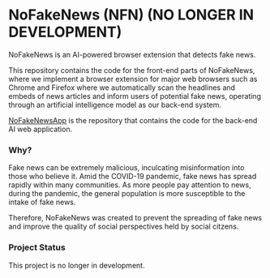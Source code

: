 # NoFakeNews (NFN) (NO LONGER IN DEVELOPMENT)
NoFakeNews is an AI-powered browser extension that detects fake news.

This repository contains the code for the front-end parts of NoFakeNews, where we implement a browser extension for major web browsers such as Chrome and Firefox where we automatically scan the headlines and embeds of news articles and inform users of potential fake news, operating through an artificial intelligence model as our back-end system.

[NoFakeNewsApp](https://github.com/objecteds/NoFakeNewsApp) is the repository that contains the code for the back-end AI web application.

### Why?

Fake news can be extremely malicious, inculcating misinformation into those who believe it. Amid the COVID-19 pandemic, fake news has spread rapidly within many communities. As more people pay attention to news, during the pandemic, the general population is more susceptible to the intake of fake news. 

Therefore, NoFakeNews was created to prevent the spreading of fake news and improve the quality of social perspectives held by social citzens. 


### Project Status

This project is no longer in development.
